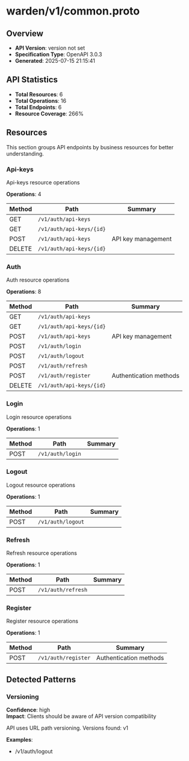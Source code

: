# warden/v1/common.proto

## Overview

- **API Version**: version not set
- **Specification Type**: OpenAPI 3.0.3
- **Generated**: 2025-07-15 21:15:41

## API Statistics

- **Total Resources**: 6
- **Total Operations**: 16
- **Total Endpoints**: 6
- **Resource Coverage**: 266%

## Resources

This section groups API endpoints by business resources for better understanding.

### Api-keys

Api-keys resource operations

**Operations**: 4

| Method | Path | Summary |
|--------|------|----------|
| GET | `/v1/auth/api-keys` |  |
| GET | `/v1/auth/api-keys/{id}` |  |
| POST | `/v1/auth/api-keys` | API key management |
| DELETE | `/v1/auth/api-keys/{id}` |  |

### Auth

Auth resource operations

**Operations**: 8

| Method | Path | Summary |
|--------|------|----------|
| GET | `/v1/auth/api-keys` |  |
| GET | `/v1/auth/api-keys/{id}` |  |
| POST | `/v1/auth/api-keys` | API key management |
| POST | `/v1/auth/login` |  |
| POST | `/v1/auth/logout` |  |
| POST | `/v1/auth/refresh` |  |
| POST | `/v1/auth/register` | Authentication methods |
| DELETE | `/v1/auth/api-keys/{id}` |  |

### Login

Login resource operations

**Operations**: 1

| Method | Path | Summary |
|--------|------|----------|
| POST | `/v1/auth/login` |  |

### Logout

Logout resource operations

**Operations**: 1

| Method | Path | Summary |
|--------|------|----------|
| POST | `/v1/auth/logout` |  |

### Refresh

Refresh resource operations

**Operations**: 1

| Method | Path | Summary |
|--------|------|----------|
| POST | `/v1/auth/refresh` |  |

### Register

Register resource operations

**Operations**: 1

| Method | Path | Summary |
|--------|------|----------|
| POST | `/v1/auth/register` | Authentication methods |

## Detected Patterns

### Versioning

**Confidence**: high  
**Impact**: Clients should be aware of API version compatibility

API uses URL path versioning. Versions found: v1

**Examples**:
- /v1/auth/logout

